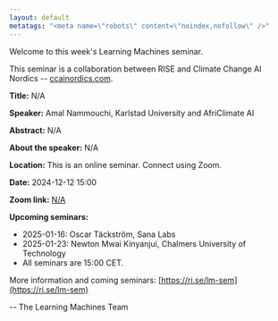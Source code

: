 ```yaml
---
layout: default
metatags: "<meta name=\"robots\" content=\"noindex,nofollow\" />"
---
```

 
Welcome to this week's Learning Machines seminar.

This seminar is a collaboration between RISE and Climate Change AI Nordics -- [ccainordics.com](https://ccainordics.com/).

**Title:** N/A

**Speaker:** Amal Nammouchi, Karlstad University and AfriClimate AI

**Abstract:** N/A

**About the speaker:** N/A

**Location:** This is an online seminar. Connect using Zoom.

**Date:** 2024-12-12 15:00

**Zoom link:** [N/A](N/A)

**Upcoming seminars:**

* 2025-01-16: Oscar Täckström, Sana Labs
* 2025-01-23: Newton Mwai Kinyanjui, Chalmers University of Technology
* All seminars are 15:00 CET.

More information and coming seminars: [https://ri.se/lm-sem](https://ri.se/lm-sem)

-- The Learning Machines Team

